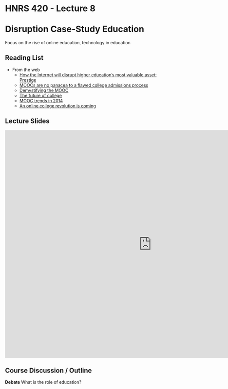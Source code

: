 # HNRS 420 - Lecture 8 <br/><br/>Disruption Case-Study Education

Focus on the rise of online education, technology in education

## Reading List
* From the web
  * [How the Internet will disrupt higher education’s most valuable asset: Prestige](https://www.washingtonpost.com/opinions/how-the-web-will-disrupt-higher-educations-most-valuable-asset-prestige/2016/02/05/6bddc1ee-c91e-11e5-a7b2-5a2f824b02c9_story.html) 
  * [MOOCs are no panacea to a flawed college admissions process](https://www.washingtonpost.com/opinions/moocs-are-no-panacea-to-a-flawed-college-admissions-process/2015/03/27/cb84e224-d182-11e4-8b1e-274d670aa9c9_story.html)
  * [Demystifying the MOOC](http://www.nytimes.com/2014/11/02/education/edlife/demystifying-the-mooc.html?_r=0)
  * [The future of college](http://www.theatlantic.com/features/archive/2014/08/the-future-of-college/375071/)
  * [MOOC trends in 2014](https://www.class-central.com/report/moocs-stats-and-trends-2014/)
  * [An online college revolution is coming](https://www.washingtonpost.com/opinions/an-online-college-revolution-is-coming/2013/07/26/62f21720-de9c-11e2-b2d4-ea6d8f477a01_story.html)

## Lecture Slides
<iframe src="https://docs.google.com/presentation/d/14k9-hgIUB164Wyxcdxqf3yA0iky_23rP6IsXp96Sovk/embed?start=false&loop=false&delayms=3000" frameborder="0" width="960" height="749" allowfullscreen="true" mozallowfullscreen="true" webkitallowfullscreen="true"></iframe>


## Course Discussion / Outline
**Debate** What is the role of education?
